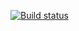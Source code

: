 [![Build status](https://ci.appveyor.com/api/projects/status/2n59vyjayum3ik71?svg=true)](https://ci.appveyor.com/project/AbdulovADA/autojava6-behaviour-driven-development)